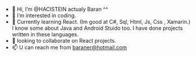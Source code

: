 - 👋 Hi, I’m @HACISTEIN actualy Baran ^^
- 👀 I’m interested in coding.
- 🌱 Currently learning React. (Im good at C#, Sql, Html, Js, Css , Xamarin.)
      I know some about Java and Android Stuido too.
      I have done projects written in these languages.
- 💞️ looking to collaborate on React projects.
- 📫 U can reach me from baraner@hotmail.com

<!---
HACISTEIN/HACISTEIN is a ✨ special ✨ repository because its `README.md` (this file) appears on your GitHub profile.
You can click the Preview link to take a look at your changes.
--->
